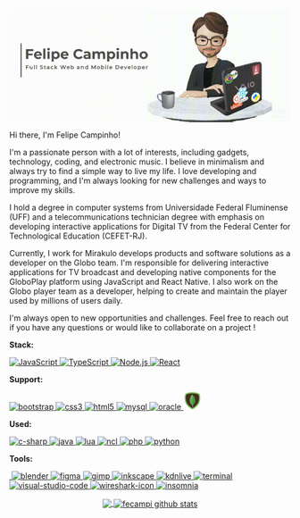 <p align="center">
  <a href="https://github.com/fecampi">
    <img align="center"  width="900" src="assets/banner.gif" />
  </a>
</p>

Hi there, I'm Felipe Campinho!

I'm a passionate person with a lot of interests, including gadgets, technology, coding, and electronic music. I believe in minimalism and always try to find a simple way to live my life. I love developing and programming, and I'm always looking for new challenges and ways to improve my skills.

I hold a degree in computer systems from Universidade Federal Fluminense (UFF) and a telecommunications technician degree with emphasis on developing interactive applications for Digital TV from the Federal Center for Technological Education (CEFET-RJ).

Currently, I work for Mirakulo develops products and software solutions as a developer on the Globo team. I'm responsible for delivering interactive applications for TV broadcast and developing native components for the GloboPlay platform using JavaScript and React Native. I also work on the Globo player team as a developer, helping to create and maintain the player used by millions of users daily.

I'm always open to new opportunities and challenges. Feel free to reach out if you have any questions or would like to collaborate on a project !


**Stack:**  
<p align="left">
  <a href="https://developer.mozilla.org/pt-BR/docs/Aprender/JavaScript">
    <img alt="JavaScript" width="32px" src="/assets/stack/javascript.svg" />
  </a><a href="https://www.typescriptlang.org/docs/">
    <img alt="TypeScript" width="32px" src="/assets/stack/typescript.svg" />
   </a><a href="https://nodejs.org/api/">
    <img alt="Node.js" width="32px" src="/assets/stack/node.svg" />
   </a><a href="https://pt-br.reactjs.org/docs/getting-started.html">
  <img alt="React" width="32px" src="/assets/stack/reactjs.svg" />
  </a>
</p>

**Support:**  
<p align="left">
   <a href="https://getbootstrap.com/docs/4.5/getting-started/introduction/">
  <img alt="bootstrap" width="32px" src="/assets/support/bootstrap.svg" />
  </a><a href="https://www.w3schools.com/css/default.asp">
  <img alt="css3" width="32px" src="assets/support/css3.svg" />
  </a><a href="https://www.w3schools.com/html/default.asp">
  <img alt="html5" width="32px" src="assets/support/html5.svg" />
   </a><a href="https://www.mysql.com/">
  <img alt="mysql" width="32px" src="assets/support/mysql.svg" />
   </a><a href="https://www.oracle.com/br/database/technologies/">
  <img alt="oracle" width="32px" src="assets/support/oracle.svg" />
   </a><a href="https://www.mongodb.com/">
  <img alt="mongoDB" width="32px" src="assets/support/pngwing.com.png" />
   </a>
</p>




**Used:**  
<p align="left">
   <a href="https://docs.microsoft.com/pt-br/dotnet/csharp/">
  <img alt="c-sharp" width="32px" src="assets/used/c-sharp.svg" />
   </a><a href="https://docs.oracle.com/javase/8/docs/">
  <img alt="java" width="32px" src="assets/used/java.png" />
   </a><a href="https://www.lua.org/manual/5.1/pt/manual.html">
  <img alt="lua" width="32px" src="assets/used/lua.png" />
   </a><a href="https://www.ncl.ucar.edu/">
  <img alt="ncl" width="32px" src="assets/used/ncl.png" />
   </a><a href="https://www.php.net/docs.php">
  <img alt="php" width="32px" src="assets/used/php.svg" />
   </a><a href="https://docs.python.org/3/">
  <img alt="python" width="32px" src="assets/used/python.svg" />
   </a>
</p>


**Tools:**  

<p align="left">
   <a href="https://www.audacityteam.org/">
  <img alt="" width="32px" src="assets/tools/audacity.png" />
   </a><a href="https://www.blender.org/">
  <img alt="blender" width="32px" src="assets/tools/blender.png" />
   </a><a href="https://www.figma.com/">
  <img alt="figma" width="32px" src="assets/tools/figma.png" />
  </a><a href="https://www.gimp.org/">
  <img alt="gimp" width="32px" src="assets/tools/gimp.png" />
   </a><a href="https://inkscape.org/pt-br/">
  <img alt="inkscape" width="32px" src="assets/tools/inkscape.png" />
   </a><a href="https://kdenlive.org/en/">
  <img alt="kdnlive" width="32px" src="assets/tools/kdnlive.png" />
   </a><a href="https://blog.rocketseat.com.br/terminal-com-oh-my-zsh-spaceship-dracula-e-mais/">
  <img alt="terminal" width="32px" src="assets/tools/terminal.png" />
   </a><a href="https://code.visualstudio.com/">
  <img alt="visual-studio-code" width="32px" src="assets/tools/visual-studio-code.png" />
   </a><a href="https://www.wireshark.org/docs/">
  <img alt="wireshark-icon" width="32px" src="assets/tools/wireshark-icon.png" />
   </a><a href="https://insomnia.rest/download/">
  <img alt="insomnia" width="32px" src="assets/support/insomnia.png" />
  </a>
</p>




<p align="center">

  <a href="https://github.com/fecampi">
    <img 
         align="center" 
         height="180"
         src="https://github-readme-stats.vercel.app/api/top-langs/?username=fecampi&layout=compact" 
     />
  </a>
  <a href="https://github.com/fecampi">
    <img 
         align="center" 
         height="180"
         src="https://github-readme-stats.vercel.app/api?username=fecampi&show_icons=true&include_all_commits=true" alt="fecampi github stats" />
  </a>


